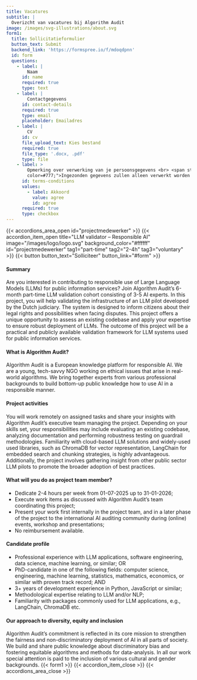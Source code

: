 ```yaml
---
title: Vacatures
subtitle: |
  Overizcht van vacatures bij Algorithm Audit
image: /images/svg-illustrations/about.svg
form1:
  title: Sollicitatieformulier
  button_text: Submit
  backend_link: 'https://formspree.io/f/mdoqdpnn'
  id: form
  questions:
    - label: |
        Naam
      id: name
      required: true
      type: text
    - label: |
        Contactgegevens
      id: contact-details
      required: true
      type: email
      placeholder: Emailadres
    - label: |
        CV
      id: cv
      file_upload_text: Kies bestand
      required: true
      file_type: '.docx, .pdf'
      type: file
    - label: >
        Opmerking over verwerking van je persoonsgegevens <br> <span style="font-size:12px;
        color=#777;">Ingezonden gegevens zullen alleen verwerkt worden in het kader van het sollicitatieproces. Je gegevens zullen veilig worden opgeslagen en worden verwijderd nadat de procedure is afgerond.</span>
      id: terms-conditions
      values:
        - label: Akkoord
          value: agree
          id: agree
      required: true
      type: checkbox
---
```


{{< accordions_area_open id="projectmedewerker" >}}
{{< accordion_item_open title="LLM validator – Responsible AI" image="/images/logo/logo.svg" background_color="#ffffff" id="projectmedewerker" tag1="part-time" tag2="2-4h" tag3="voluntary" >}}
{{< button button_text="Solliciteer" button_link="#form" >}}
#### Summary
Are you interested in contributing to responsible use of Large Language Models (LLMs) for public information services? Join Algorithm Audit’s 6-month part-time LLM validation cohort consisting of 3-5 AI experts. In this project, you will help validating the infrastructure of an LLM pilot developed by the Dutch judiciary. The system is designed to inform citizens about their legal rights and possibilities when facing disputes. This project offers a unique opportunity to assess an existing codebase and apply your expertise to ensure robust deployment of LLMs. The outcome of this project will be a practical and publicly available validation framework for LLM systems used for public information services.

#### What is Algorithm Audit?
Algorithm Audit is a European knowledge platform for responsible AI. We are a young, tech-savvy NGO working on ethical issues that arise in real-world algorithms. We bring together experts from various professional backgrounds to build bottom-up public knowledge how to use AI in a responsible manner. 

#### Project activities
You will work remotely on assigned tasks and share your insights with Algorithm Audit’s executive team managing the project. Depending on your skills set, your responsibilities may include evaluating an existing codebase, analyzing documentation and performing robustness testing on guardrail methodologies. Familiarity with cloud-based LLM solutions and widely-used used libraries, such as ChromaDB for vector representation, LangChain for embedded search and chunking strategies, is highly advantageous. Additionally, the project involves gathering insight from other public sector LLM pilots to promote the broader adoption of best practices.

#### What will you do as project team member?
* Dedicate 2-4 hours per week from 01-07-2025 up to 31-01-2026;
* Execute work items as discussed with Algorithm Audit’s team coordinating this project;
* Present your work first internally in the project team, and in a later phase of the project to the international AI auditing community during (online) events, workshop and presentations;
* No reimbursement available.

#### Candidate profile
* Professional experience with LLM applications, software engineering, data science, machine learning, or similar; OR
* PhD-candidate in one of the following fields: computer science, engineering, machine learning, statistics, mathematics, economics, or similar with proven track record; AND
* 3+ years of development experience in Python, JavaScript or similar;
* Methodological expertise relating to LLM and/or NLP;
* Familiarity with packages commonly used for LLM applications, e.g., LangChain, ChromaDB etc.

#### Our approach to diversity, equity and inclusion
Algorithm Audit’s commitment is reflected in its core mission to strengthen the fairness and non-discriminatory deployment of AI in all parts of society. We build and share public knowledge about discriminatory bias and fostering equitable algorithms and methods for data-analysis. In all our work special attention is paid to the inclusion of various cultural and gender backgrounds.
{{< form1 >}}
{{< accordion_item_close >}}
{{< accordions_area_close >}}